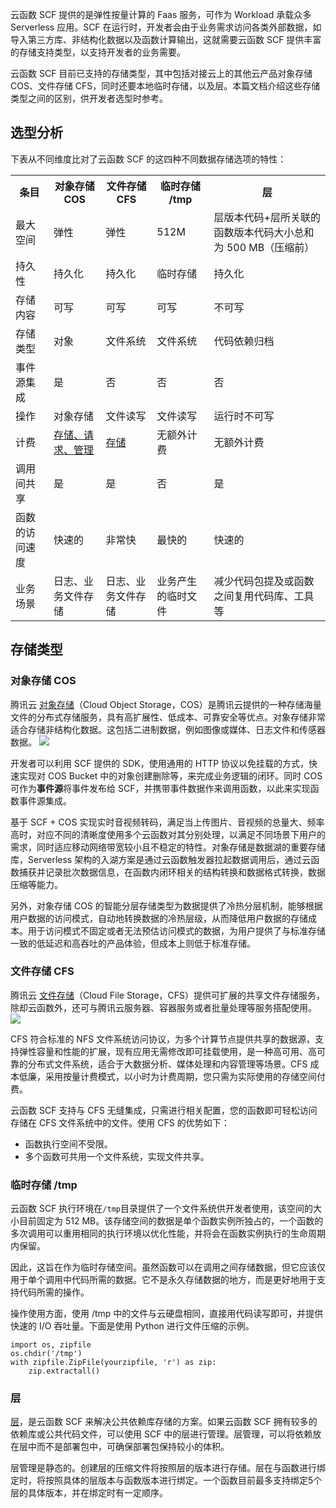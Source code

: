 
云函数 SCF 提供的是弹性按量计算的 Faas 服务，可作为 Workload 承载众多 Serverless 应用。SCF 在运行时，开发者会由于业务需求访问各类外部数据，如导入第三方库、非结构化数据以及函数计算输出，这就需要云函数 SCF 提供丰富的存储支持类型，以支持开发者的业务需要。

云函数 SCF 目前已支持的存储类型，其中包括对接云上的其他云产品对象存储 COS、文件存储 CFS，同时还要本地临时存储，以及层。本篇文档介绍这些存储类型之间的区别，供开发者选型时参考。

## 选型分析
下表从不同维度比对了云函数 SCF 的这四种不同数据存储选项的特性：

<table>
  <tr>
    <th class="align-left">条目</th>
    <th class="align-left">对象存储 COS</th>
    <th class="align-left">文件存储 CFS</th>
    <th class="align-left">临时存储 /tmp</th>
    <th class="align-left">层</th>
  </tr>
  <tr>
    <td>最大空间</td>
    <td>弹性</td>
    <td>弹性</td>
    <td>512M</td>
    <td>层版本代码+层所关联的函数版本代码大小总和为 500 MB（压缩前）</td>
  </tr>
  <tr>
    <td>持久性</td>
    <td>持久化</td>
    <td>持久化</td>
    <td>临时存储</td>
    <td>持久化</td>
  </tr>
  <tr>
    <td>存储内容</td>
    <td>可写</td>
    <td>可写</td>
    <td>可写</td>
    <td>不可写</td>
  </tr>
  <tr>
    <td>存储类型</td>
    <td>对象</td>
    <td>文件系统</td>
    <td>文件系统</td>
    <td>代码依赖归档</td>
  </tr>
  <tr>
    <td>事件源集成</td>
    <td>是</td>
    <td>否</td>
    <td>否</td>
    <td>否</td>
  </tr>
  <tr>
    <td>操作</td>
    <td>对象存储</td>
    <td>文件读写</td>
    <td>文件读写</td>
    <td>运行时不可写</td>
  </tr>
  <tr>
    <td>计费</td>
    <td><a href="https://cloud.tencent.com/document/product/436/16871" >存储、请求、管理</a></td>
    <td><a href="https://cloud.tencent.com/document/product/582/9553" >存储</a></td>
    <td>无额外计费</td>
    <td>无额外计费</td>
  </tr>
  <tr>
    <td>调用间共享</td>
    <td>是</td>
    <td>是</td>
    <td>否</td>
    <td>是</td>
  </tr>
  <tr>
    <td>函数的访问速度</td>
    <td>快速的</td>
    <td>非常快</td>
    <td>最快的</td>
    <td>快速的</td>
  </tr>
  <tr>
    <td>业务场景</td>
    <td>日志、业务文件存储</td>
    <td>日志、业务文件存储</td>
    <td>业务产生的临时文件</td>
    <td>减少代码包提及或函数之间复用代码库、工具等</td>
  </tr>
</table>





## 存储类型
### 对象存储 COS

腾讯云 [对象存储](https://cloud.tencent.com/document/product/436)（Cloud Object Storage，COS）是腾讯云提供的一种存储海量文件的分布式存储服务，具有高扩展性、低成本、可靠安全等优点。对象存储非常适合存储非结构化数据。这包括二进制数据，例如图像或媒体、日志文件和传感器数据。
![](https://qcloudimg.tencent-cloud.cn/raw/98d95efb75422492391ac9188dbec67b.png)

开发者可以利用 SCF 提供的 SDK，使用通用的 HTTP 协议以免挂载的方式，快速实现对 COS Bucket 中的对象创建删除等，来完成业务逻辑的闭环。同时 COS 可作为**事件源**将事件发布给 SCF，并携带事件数据作来调用函数，以此来实现函数事件源集成。 

基于 SCF + COS 实现实时音视频转码，满足当上传图片、音视频的总量大、频率高时，对应不同的清晰度使用多个云函数对其分别处理，以满足不同场景下用户的需求，同时适应移动网络带宽较小且不稳定的特性。对象存储是数据湖的重要存储库，Serverless 架构的入湖方案是通过云函数触发器拉起数据调用后，通过云函数捕获并记录批次数据信息，在函数内闭环相关的结构转换和数据格式转换，数据压缩等能力。

另外，对象存储 COS 的智能分层存储类型为数据提供了冷热分层机制，能够根据用户数据的访问模式，自动地转换数据的冷热层级，从而降低用户数据的存储成本。用于访问模式不固定或者无法预估访问模式的数据，为用户提供了与标准存储一致的低延迟和高吞吐的产品体验，但成本上则低于标准存储。

### 文件存储 CFS

腾讯云 [文件存储](https://cloud.tencent.com/document/product/582)（Cloud File Storage，CFS）提供可扩展的共享文件存储服务，除却云函数外，还可与腾讯云服务器、容器服务或者批量处理等服务搭配使用。
![](https://qcloudimg.tencent-cloud.cn/raw/96abe0118a078428a61cb4232921916d.png)

CFS 符合标准的 NFS 文件系统访问协议，为多个计算节点提供共享的数据源，支持弹性容量和性能的扩展，现有应用无需修改即可挂载使用，是一种高可用、高可靠的分布式文件系统，适合于大数据分析、媒体处理和内容管理等场景。CFS 成本低廉，采用按量计费模式，以小时为计费周期，您只需为实际使用的存储空间付费。

云函数 SCF 支持与 CFS 无缝集成，只需进行相关配置，您的函数即可轻松访问存储在 CFS 文件系统中的文件。使用 CFS 的优势如下：

- 函数执行空间不受限。
- 多个函数可共用一个文件系统，实现文件共享。

### 临时存储 /tmp
云函数 SCF 执行环境在`/tmp`目录提供了一个文件系统供开发者使用，该空间的大小目前固定为 512 MB。该存储空间的数据是单个函数实例所独占的，一个函数的多次调用可以重用相同的执行环境以优化性能，并将会在函数实例执行的生命周期内保留。

因此，这旨在作为临时存储空间。虽然函数可以在调用之间存储数据，但它应该仅用于单个调用中代码所需的数据。它不是永久存储数据的地方，而是更好地用于支持代码所需的操作。

操作使用方面，使用 /tmp 中的文件与云硬盘相同，直接用代码读写即可，并提供快速的 I/O 吞吐量。下面是使用 Python 进行文件压缩的示例。
```
import os, zipfile
os.chdir('/tmp')
with zipfile.ZipFile(yourzipfile, 'r') as zip:
    zip.extractall()
```

### 层
[层](https://cloud.tencent.com/document/product/583/40159)，是云函数 SCF 来解决公共依赖库存储的方案。如果云函数 SCF 拥有较多的依赖库或公共代码文件，可以使用 SCF 中的层进行管理。层管理，可以将依赖放在层中而不是部署包中，可确保部署包保持较小的体积。

层管理是静态的。创建层的压缩文件将按照层的版本进行存储。层在与函数进行绑定时，将按照具体的层版本与函数版本进行绑定。一个函数目前最多支持绑定5个层的具体版本，并在绑定时有一定顺序。


